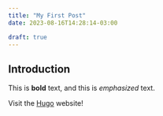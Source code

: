 ```yaml
---
title: "My First Post"
date: 2023-08-16T14:28:14-03:00

draft: true
---
```


## Introduction

This is **bold** text, and this is *emphasized* text.

Visit the [Hugo](https://gohugo.io) website!

